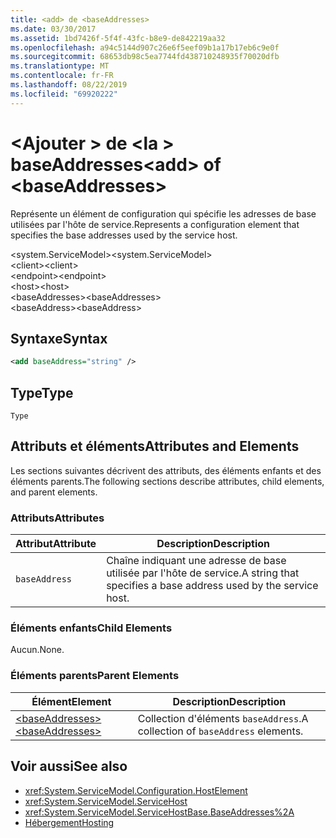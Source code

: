 ```yaml
---
title: <add> de <baseAddresses>
ms.date: 03/30/2017
ms.assetid: 1bd7426f-5f4f-43fc-b8e9-de842219aa32
ms.openlocfilehash: a94c5144d907c26e6f5eef09b1a17b17eb6c9e0f
ms.sourcegitcommit: 68653db98c5ea7744fd438710248935f70020dfb
ms.translationtype: MT
ms.contentlocale: fr-FR
ms.lasthandoff: 08/22/2019
ms.locfileid: "69920222"
---
```

# <a name="add-of-baseaddresses"></a><span data-ttu-id="02b73-102">\<Ajouter > de \<la > baseAddresses</span><span class="sxs-lookup"><span data-stu-id="02b73-102">\<add> of \<baseAddresses></span></span>
<span data-ttu-id="02b73-103">Représente un élément de configuration qui spécifie les adresses de base utilisées par l'hôte de service.</span><span class="sxs-lookup"><span data-stu-id="02b73-103">Represents a configuration element that specifies the base addresses used by the service host.</span></span>  
  
 <span data-ttu-id="02b73-104">\<system.ServiceModel></span><span class="sxs-lookup"><span data-stu-id="02b73-104">\<system.ServiceModel></span></span>  
<span data-ttu-id="02b73-105">\<client></span><span class="sxs-lookup"><span data-stu-id="02b73-105">\<client></span></span>  
<span data-ttu-id="02b73-106">\<endpoint></span><span class="sxs-lookup"><span data-stu-id="02b73-106">\<endpoint></span></span>  
<span data-ttu-id="02b73-107">\<host></span><span class="sxs-lookup"><span data-stu-id="02b73-107">\<host></span></span>  
<span data-ttu-id="02b73-108">\<baseAddresses></span><span class="sxs-lookup"><span data-stu-id="02b73-108">\<baseAddresses></span></span>  
<span data-ttu-id="02b73-109">\<baseAddress></span><span class="sxs-lookup"><span data-stu-id="02b73-109">\<baseAddress></span></span>  
  
## <a name="syntax"></a><span data-ttu-id="02b73-110">Syntaxe</span><span class="sxs-lookup"><span data-stu-id="02b73-110">Syntax</span></span>  
  
```xml  
<add baseAddress="string" />
```  
  
## <a name="type"></a><span data-ttu-id="02b73-111">Type</span><span class="sxs-lookup"><span data-stu-id="02b73-111">Type</span></span>  
 `Type`  
  
## <a name="attributes-and-elements"></a><span data-ttu-id="02b73-112">Attributs et éléments</span><span class="sxs-lookup"><span data-stu-id="02b73-112">Attributes and Elements</span></span>  
 <span data-ttu-id="02b73-113">Les sections suivantes décrivent des attributs, des éléments enfants et des éléments parents.</span><span class="sxs-lookup"><span data-stu-id="02b73-113">The following sections describe attributes, child elements, and parent elements.</span></span>  
  
### <a name="attributes"></a><span data-ttu-id="02b73-114">Attributs</span><span class="sxs-lookup"><span data-stu-id="02b73-114">Attributes</span></span>  
  
|<span data-ttu-id="02b73-115">Attribut</span><span class="sxs-lookup"><span data-stu-id="02b73-115">Attribute</span></span>|<span data-ttu-id="02b73-116">Description</span><span class="sxs-lookup"><span data-stu-id="02b73-116">Description</span></span>|  
|---------------|-----------------|  
|`baseAddress`|<span data-ttu-id="02b73-117">Chaîne indiquant une adresse de base utilisée par l'hôte de service.</span><span class="sxs-lookup"><span data-stu-id="02b73-117">A string that specifies a base address used by the service host.</span></span>|  
  
### <a name="child-elements"></a><span data-ttu-id="02b73-118">Éléments enfants</span><span class="sxs-lookup"><span data-stu-id="02b73-118">Child Elements</span></span>  
 <span data-ttu-id="02b73-119">Aucun.</span><span class="sxs-lookup"><span data-stu-id="02b73-119">None.</span></span>  
  
### <a name="parent-elements"></a><span data-ttu-id="02b73-120">Éléments parents</span><span class="sxs-lookup"><span data-stu-id="02b73-120">Parent Elements</span></span>  
  
|<span data-ttu-id="02b73-121">Élément</span><span class="sxs-lookup"><span data-stu-id="02b73-121">Element</span></span>|<span data-ttu-id="02b73-122">Description</span><span class="sxs-lookup"><span data-stu-id="02b73-122">Description</span></span>|  
|-------------|-----------------|  
|[<span data-ttu-id="02b73-123">\<baseAddresses></span><span class="sxs-lookup"><span data-stu-id="02b73-123">\<baseAddresses></span></span>](baseaddresses.md)|<span data-ttu-id="02b73-124">Collection d'éléments `baseAddress`.</span><span class="sxs-lookup"><span data-stu-id="02b73-124">A collection of `baseAddress` elements.</span></span>|  
  
## <a name="see-also"></a><span data-ttu-id="02b73-125">Voir aussi</span><span class="sxs-lookup"><span data-stu-id="02b73-125">See also</span></span>

- <xref:System.ServiceModel.Configuration.HostElement>
- <xref:System.ServiceModel.ServiceHost>
- <xref:System.ServiceModel.ServiceHostBase.BaseAddresses%2A>
- [<span data-ttu-id="02b73-126">Hébergement</span><span class="sxs-lookup"><span data-stu-id="02b73-126">Hosting</span></span>](../../../wcf/feature-details/hosting.md)

